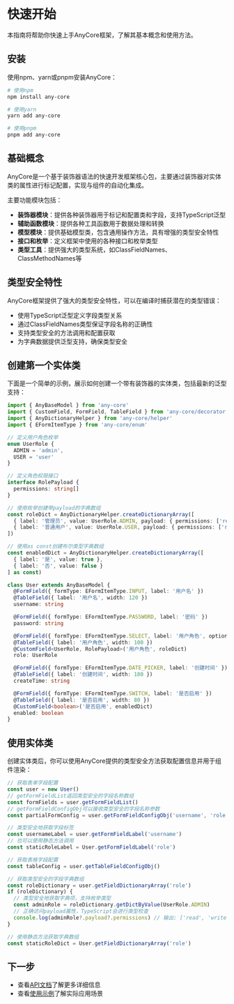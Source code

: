 # 快速开始

本指南将帮助你快速上手AnyCore框架，了解其基本概念和使用方法。

## 安装

使用npm、yarn或pnpm安装AnyCore：

```bash
# 使用npm
npm install any-core

# 使用yarn
yarn add any-core

# 使用pnpm
pnpm add any-core
```

## 基础概念

AnyCore是一个基于装饰器语法的快速开发框架核心包，主要通过装饰器对实体类的属性进行标记配置，实现与组件的自动化集成。

主要功能模块包括：

- **装饰器模块**：提供各种装饰器用于标记和配置类和字段，支持TypeScript泛型
- **辅助函数模块**：提供各种工具函数用于数据处理和转换
- **模型模块**：提供基础模型类，包含通用操作方法，具有增强的类型安全特性
- **接口和枚举**：定义框架中使用的各种接口和枚举类型
- **类型工具**：提供强大的类型系统，如ClassFieldNames、ClassMethodNames等

## 类型安全特性

AnyCore框架提供了强大的类型安全特性，可以在编译时捕获潜在的类型错误：

- 使用TypeScript泛型定义字段类型关系
- 通过ClassFieldNames类型保证字段名称的正确性
- 支持类型安全的方法调用和配置获取
- 为字典数据提供泛型支持，确保类型安全

## 创建第一个实体类

下面是一个简单的示例，展示如何创建一个带有装饰器的实体类，包括最新的泛型支持：

```typescript
import { AnyBaseModel } from 'any-core'
import { CustomField, FormField, TableField } from 'any-core/decorator'
import { AnyDictionaryHelper } from 'any-core/helper'
import { EFormItemType } from 'any-core/enum'

// 定义用户角色枚举
enum UserRole {
  ADMIN = 'admin',
  USER = 'user'
}

// 定义角色权限接口
interface RolePayload {
  permissions: string[]
}

// 使用枚举创建带payload的字典数组
const roleDict = AnyDictionaryHelper.createDictionaryArray([
  { label: '管理员', value: UserRole.ADMIN, payload: { permissions: ['read', 'write', 'admin'] } },
  { label: '普通用户', value: UserRole.USER, payload: { permissions: ['read', 'write'] } }
])

// 使用as const创建布尔类型字典数组
const enabledDict = AnyDictionaryHelper.createDictionaryArray([
  { label: '是', value: true },
  { label: '否', value: false }
] as const)

class User extends AnyBaseModel {
  @FormField({ formType: EFormItemType.INPUT, label: '用户名' })
  @TableField({ label: '用户名', width: 120 })
  username: string

  @FormField({ formType: EFormItemType.PASSWORD, label: '密码' })
  password: string

  @FormField({ formType: EFormItemType.SELECT, label: '用户角色', options: roleDict })
  @TableField({ label: '用户角色', width: 100 })
  @CustomField<UserRole, RolePayload>('用户角色', roleDict)
  role: UserRole

  @FormField({ formType: EFormItemType.DATE_PICKER, label: '创建时间' })
  @TableField({ label: '创建时间', width: 180 })
  createTime: string

  @FormField({ formType: EFormItemType.SWITCH, label: '是否启用' })
  @TableField({ label: '是否启用', width: 80 })
  @CustomField<boolean>('是否启用', enabledDict)
  enabled: boolean
}
```

## 使用实体类

创建实体类后，你可以使用AnyCore提供的类型安全方法获取配置信息并用于组件渲染：

```typescript
// 获取表单字段配置
const user = new User()
// getFormFieldList返回类型安全的字段名称数组
const formFields = user.getFormFieldList()
// getFormFieldConfigObj可以接收类型安全的字段名称参数
const partialFormConfig = user.getFormFieldConfigObj('username', 'role')

// 类型安全地获取字段标签
const usernameLabel = user.getFormFieldLabel('username')
// 也可以使用静态方法调用
const staticRoleLabel = User.getFormFieldLabel('role')

// 获取表格字段配置
const tableConfig = user.getTableFieldConfigObj()

// 获取类型安全的字段字典数组
const roleDictionary = user.getFieldDictionaryArray('role')
if (roleDictionary) {
  // 类型安全地获取字典项，支持枚举类型
  const adminRole = roleDictionary.getDictByValue(UserRole.ADMIN)
  // 正确访问payload属性，TypeScript会进行类型检查
  console.log(adminRole?.payload?.permissions) // 输出: ['read', 'write', 'admin']
}

// 使用静态方法获取字典数组
const staticRoleDict = User.getFieldDictionaryArray('role')
```

## 下一步

- 查看[API文档](/api/)了解更多详细信息
- 查看[使用示例](/examples/basic-usage)了解实际应用场景
